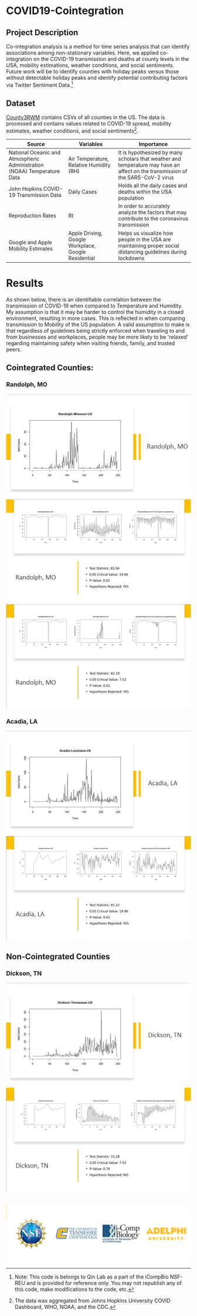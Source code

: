 # COVID19-Cointegration
## Project Description

Co-integration analysis is a method for time series analysis that can identify associations among non-stationary variables.  Here, we applied co-integration on the COVID-19 transmission and deaths at county levels in the USA, mobility estimations, weather conditions, and social sentiments. Future work will be to identify counties with holiday peaks versus those without detectable holiday peaks and identify potential contributing factors via Twitter Sentiment Data.[^1]
[^1]: Note: This code is belongs to Qin Lab as a part of the iCompBio NSF-REU and is provided for reference only. You may not republish any of this code, make modifications to the code, etc.

## Dataset
[County3RWM](https://github.com/torrwill/COVID19-Cointegration/tree/main/county3RWM) contains CSVs of all counties in the US. The data is processed and contains values related to COVID-19 spread, mobility estimates, weather conditions, and social sentiments[^2].
[^2]: The data was aggregated from Johns Hopkins University COVID Dashboard, WHO, NOAA, and the CDC.

| Source | Variables | Importance |
|---|---|---|
| National Oceanic and Atmospheric Administration (NOAA) Temperature Data | Air Temperature, Relative Humidity (RH) | It is hypothesized by many scholars that weather and temperature may have an affect on the transmission of the SARS-CoV-2 virus |
| John Hopkins COVID-19 Transmission Data | Daily Cases| Holds all the daily cases and deaths within the USA population |
| Reproduction Rates | Rt | In order to accurately analyze the factors that may contribute to the coronavirus transmission |
| Google and Apple Mobility Estimates | Apple Driving, Google Workplace, Google Residential | Helps us visualize how people in the USA are maintaining proper social distancing guidelines during lockdowns |


# Results
As shown below, there is an identifiable correlation between the transmission of COVID-19 when compared to Temperature and Humidity. My assumption is that it may be harder to control the humidity in a closed environment, resulting in more cases. This is reflected in when comparing transmission to Mobility of the US population. A valid assumption to make is that regardless of guidelines being strictly enforced when traveling to and from businesses and workplaces, people may be more likely to be 'relaxed' regarding maintaining safety when visiting friends, family, and trusted peers.


## Cointegrated Counties:
### Randolph, MO
![Daily Cases](presentation/Randolph-0.png)
![Results 1](presentation/Randolph-1.png)
![Results 2](presentation/Randolph-2.png)

### Acadia, LA
![Daily Cases](presentation/Acadia-0.png)
![Results](presentation/Acadia-1.png)

## Non-Cointegrated Counties
### Dickson, TN
![Daily Cases](presentation/Dickson-0.png)
![Results 1](presentation/Dickson-1.png)
![]()

![Acknowledgements](presentation/ack.png)